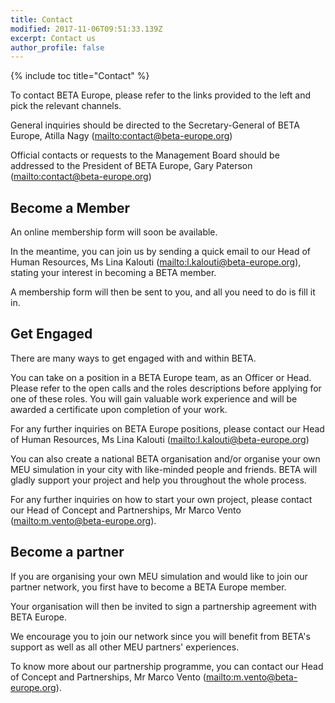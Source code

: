 ```yaml
---
title: Contact
modified: 2017-11-06T09:51:33.139Z
excerpt: Contact us
author_profile: false
---
```

{% include toc title="Contact" %}

To contact BETA Europe, please refer to the links provided to the left and pick the relevant channels.

General inquiries should be directed to the Secretary-General of BETA Europe, Atilla Nagy (<mailto:contact@beta-europe.org>)

Official contacts or requests to the Management Board should be addressed to the President of BETA Europe, Gary Paterson (<mailto:contact@beta-europe.org>)

## Become a Member

An online membership form will soon be available.

In the meantime, you can join us by sending a quick email to our Head of Human Resources, Ms Lina Kalouti (<mailto:l.kalouti@beta-europe.org>), stating your interest in becoming a BETA member.

A membership form will then be sent to you, and all you need to do is fill it in.

## Get Engaged

There are many ways to get engaged with and within BETA.

You can take on a position in a BETA Europe team, as an Officer or Head.
Please refer to the open calls and the roles descriptions before applying for one of these roles.
You will gain valuable work experience and will be awarded a certificate upon completion of your work.

For any further inquiries on BETA Europe positions, please contact our Head of Human Resources, Ms Lina Kalouti (<mailto:l.kalouti@beta-europe.org>)

You can also create a national BETA organisation and/or organise your own MEU simulation in your city with like-minded people and friends.
BETA will gladly support your project and help you throughout the whole process.

For any further inquiries on how to start your own project, please contact our Head of Concept and Partnerships, Mr Marco Vento (<mailto:m.vento@beta-europe.org>).

## Become a partner

If you are organising your own MEU simulation and would like to join our partner network, you first have to become a BETA Europe member.

Your organisation will then be invited to sign a partnership agreement with BETA Europe.

We encourage you to join our network since you will benefit from BETA's support as well as all other MEU partners' experiences.

To know more about our partnership programme, you can contact our Head of Concept and Partnerships, Mr Marco Vento (<mailto:m.vento@beta-europe.org>).

